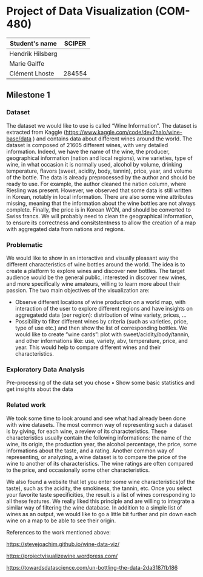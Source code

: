 # Project of Data Visualization (COM-480)

| Student's name | SCIPER |
| -------------- | ------ |
| Hendrik Hilsberg |  |
| Marie Gaiffe|  |
| Clément Lhoste |284554 |

## Milestone 1

### Dataset

The dataset we would like to use is called “Wine Information”. The dataset is extracted from Kaggle (https://www.kaggle.com/code/dev7halo/wine-base/data ) and contains data about different wines around the world.
The dataset is composed of 21605 different wines, with very detailed information.
Indeed, we have the name of the wine, the producer, geographical information (nation and local regions), wine varieties, type of wine, in what occasion it is normally used, alcohol by volume, drinking temperature, flavors (sweet, acidity, body, tannin), price, year, and volume of the bottle.
The data is already preprocessed by the author and should be ready to use. For example, the author cleaned the nation column, where Riesling was present. However, we observed that some data is still written in Korean, notably in local information. There are also some wine attributes missing, meaning that the information about the wine bottles are not always complete. Finally, the price is in Korean WON, and should be converted to Swiss francs.
We will probably need to clean the geographical information, to ensure its correctness and consitstentness to allow the creation of a map with aggregated data from nations and regions.

### Problematic

We would like to show in an interactive and visually pleasant way the different characteristics of wine bottles around the world. The idea is to create a platform to explore wines and discover new bottles. The target audience would be the general public, interested in discover new wines, and more specifically wine amateurs, willing to learn more about their passion.
The two main objectives of the visualization are:
- Observe different locations of wine production on a world map, with interaction of the user to explore different regions and have insights on aggregatedd data (per region): distribution of wine variety, prices, …
- Possibility to filter different wines by criteria (such as varieties, price, type of use etc.) and then show the list of corresponding bottles. We would like to create “wine cards”: plot with sweet/acidity/body/tannin, and other informations like: use, variety, abv, temperature, price, and year. This would help to compare different wines and their characteristics.


### Exploratory Data Analysis
Pre-processing of the data set you chose
• Show some basic statistics and get insights about the data

### Related work

We took some time to look around and see what had already been done with wine datasets. The most common way of representing such a dataset is by giving, for each wine, a review of its characteristics. These characteristics usually contain the following informations: the name of the wine, its origin, the production year, the alcohol percentage, the price, some informations about the taste, and a rating. Another common way of representing, or analyzing, a wine dataset is to compare the price of the wine to another of its characteristics. The wine ratings are often compared to the price, and occasionally some other characteristics. 

We also found a website that let you enter some wine characteristics(of the taste), such as the acidity, the smokiness, the tannin, etc. Once you select your favorite taste specificities, the result is a list of wines corresponding to all these features. We really liked this principle and are willing to integrate a similar way of filtering the wine database. In addition to a simple list of wines as an output, we would like to go a little bit further and pin down each wine on a map to be able to see their origin.

References to the work mentioned above:

https://stevejoachim.github.io/wine-data-viz/

https://projectvisualizewine.wordpress.com/

https://towardsdatascience.com/un-bottling-the-data-2da3187fb186
